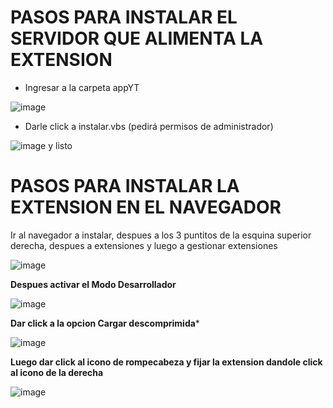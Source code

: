 # PASOS PARA INSTALAR EL SERVIDOR QUE ALIMENTA LA EXTENSION

- Ingresar a la carpeta appYT

![image](https://github.com/user-attachments/assets/a0f3cc95-3fc7-412c-b0c2-b37a6e96066a)

- Darle click a instalar.vbs (pedirá permisos de administrador)

![image](https://github.com/user-attachments/assets/cf850665-6f87-4ee6-a61b-d130832ce62f)
y listo


# PASOS PARA INSTALAR LA EXTENSION EN EL NAVEGADOR
Ir al navegador a instalar, despues a los 3 puntitos de la esquina superior derecha, despues a extensiones y luego a gestionar extensiones

![image](https://github.com/user-attachments/assets/acfdc654-dbf2-489a-a364-6186f886844e)

**Despues activar el Modo Desarrollador**

![image](https://github.com/user-attachments/assets/3326c9d9-3cdd-47c4-a13e-588826c1bd28)

**Dar click a la opcion Cargar descomprimida***

![image](https://github.com/user-attachments/assets/98c170e4-5839-4a10-99d0-3d6f61a6355c)

**Luego dar click al icono de rompecabeza y fijar la extension dandole click al icono de la derecha**

![image](https://github.com/user-attachments/assets/4d917d8c-fd1f-463f-b133-36e3c541be87)
